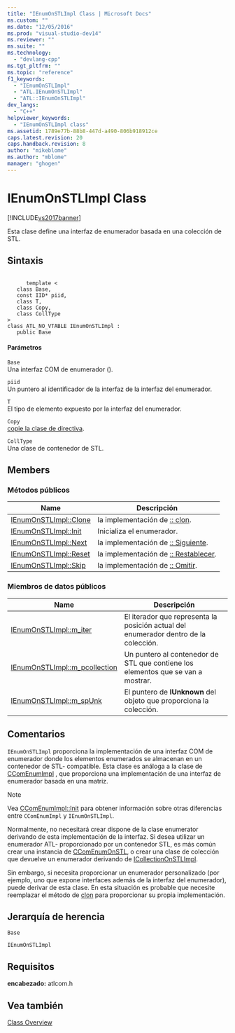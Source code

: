 ```yaml
---
title: "IEnumOnSTLImpl Class | Microsoft Docs"
ms.custom: ""
ms.date: "12/05/2016"
ms.prod: "visual-studio-dev14"
ms.reviewer: ""
ms.suite: ""
ms.technology: 
  - "devlang-cpp"
ms.tgt_pltfrm: ""
ms.topic: "reference"
f1_keywords: 
  - "IEnumOnSTLImpl"
  - "ATL.IEnumOnSTLImpl"
  - "ATL::IEnumOnSTLImpl"
dev_langs: 
  - "C++"
helpviewer_keywords: 
  - "IEnumOnSTLImpl class"
ms.assetid: 1789e77b-88b8-447d-a490-806b918912ce
caps.latest.revision: 20
caps.handback.revision: 8
author: "mikeblome"
ms.author: "mblome"
manager: "ghogen"
---
```

# IEnumOnSTLImpl Class
[!INCLUDE[vs2017banner](../../assembler/inline/includes/vs2017banner.md)]

Esta clase define una interfaz de enumerador basada en una colección de STL.  
  
## Sintaxis  
  
```  
  
      template <  
   class Base,  
   const IID* piid,  
   class T,  
   class Copy,  
   class CollType  
>  
class ATL_NO_VTABLE IEnumOnSTLImpl :  
   public Base  
```  
  
#### Parámetros  
 `Base`  
 Una interfaz COM de enumerador \(\).  
  
 `piid`  
 Un puntero al identificador de la interfaz de la interfaz del enumerador.  
  
 `T`  
 El tipo de elemento expuesto por la interfaz del enumerador.  
  
 `Copy`  
 [copie la clase de directiva](../../atl/atl-copy-policy-classes.md).  
  
 `CollType`  
 Una clase de contenedor de STL.  
  
## Members  
  
### Métodos públicos  
  
|Name|Descripción|  
|----------|-----------------|  
|[IEnumOnSTLImpl::Clone](../Topic/IEnumOnSTLImpl::Clone.md)|la implementación de [:: clon](https://msdn.microsoft.com/en-us/library/ms690336.aspx).|  
|[IEnumOnSTLImpl::Init](../Topic/IEnumOnSTLImpl::Init.md)|Inicializa el enumerador.|  
|[IEnumOnSTLImpl::Next](../Topic/IEnumOnSTLImpl::Next.md)|la implementación de [:: Siguiente](https://msdn.microsoft.com/en-us/library/ms695273.aspx).|  
|[IEnumOnSTLImpl::Reset](../Topic/IEnumOnSTLImpl::Reset.md)|la implementación de [:: Restablecer](https://msdn.microsoft.com/en-us/library/ms693414.aspx).|  
|[IEnumOnSTLImpl::Skip](../Topic/IEnumOnSTLImpl::Skip.md)|la implementación de [:: Omitir](https://msdn.microsoft.com/en-us/library/ms690392.aspx).|  
  
### Miembros de datos públicos  
  
|Name|Descripción|  
|----------|-----------------|  
|[IEnumOnSTLImpl::m\_iter](../Topic/IEnumOnSTLImpl::m_iter.md)|El iterador que representa la posición actual del enumerador dentro de la colección.|  
|[IEnumOnSTLImpl::m\_pcollection](../Topic/IEnumOnSTLImpl::m_pcollection.md)|Un puntero al contenedor de STL que contiene los elementos que se van a mostrar.|  
|[IEnumOnSTLImpl::m\_spUnk](../Topic/IEnumOnSTLImpl::m_spUnk.md)|El puntero de **IUnknown** del objeto que proporciona la colección.|  
  
## Comentarios  
 `IEnumOnSTLImpl` proporciona la implementación de una interfaz COM de enumerador donde los elementos enumerados se almacenan en un contenedor de STL\- compatible.  Esta clase es análoga a la clase de [CComEnumImpl](../../atl/reference/ccomenumimpl-class.md) , que proporciona una implementación de una interfaz de enumerador basada en una matriz.  
  
> [!NOTE]
>  Vea [CComEnumImpl::Init](../Topic/CComEnumImpl::Init.md) para obtener información sobre otras diferencias entre `CComEnumImpl` y `IEnumOnSTLImpl`.  
  
 Normalmente, no necesitará crear dispone de la clase enumerator derivando de esta implementación de la interfaz.  Si desea utilizar un enumerador ATL\- proporcionado por un contenedor STL, es más común crear una instancia de [CComEnumOnSTL](../../atl/reference/ccomenumonstl-class.md), o crear una clase de colección que devuelve un enumerador derivando de [ICollectionOnSTLImpl](../../atl/reference/icollectiononstlimpl-class.md).  
  
 Sin embargo, si necesita proporcionar un enumerador personalizado \(por ejemplo, uno que expone interfaces además de la interfaz del enumerador\), puede derivar de esta clase.  En esta situación es probable que necesite reemplazar el método de [clon](../Topic/IEnumOnSTLImpl::Clone.md) para proporcionar su propia implementación.  
  
## Jerarquía de herencia  
 `Base`  
  
 `IEnumOnSTLImpl`  
  
## Requisitos  
 **encabezado:** atlcom.h  
  
## Vea también  
 [Class Overview](../../atl/atl-class-overview.md)
